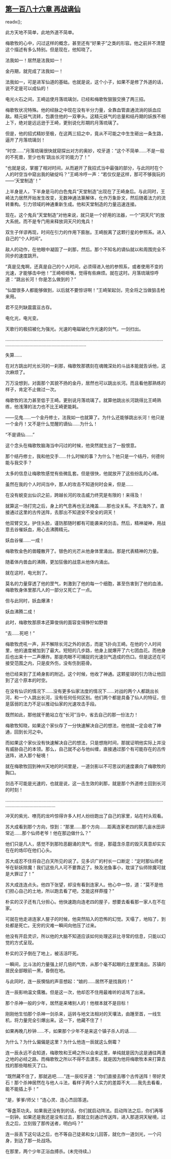 ## [第一百八十六章 再战谪仙](https://www.xxbiquge.com/11_11207/9057759.html)
readx();

  此方天地不简单，此地外道不简单。

  梅歌牧的心中，闪过这样的概念，甚至还有“好果子”之类的形容。他之前并不清楚这个描述有多么特别。但是现在，他知晓了。

  法我如一！居然是法我如一！

  金丹期，就完成了法我如一！

  法我如一，可是进军仙道的基础。也就是说，这个小子，如果不是修了外道的话，说不定是可以成仙的！

  电光火石之间，王崎运使月落琉璃剑，已经和梅歌牧狠狠交换了两三招。

  梅歌牧状况特殊。他的经脉之中现在没有半分力量，全靠血管直通流淌的妖血应敌。精元妖气流转，包裹住他的一双拳头。这精元妖气的总量和结丹期的妖族不相上下，绝对是远远逊于王崎，更别说化形期的月落琉璃了。

  但是，他的招式精妙至极，在这两三招之中，竟从不可能之中生生砸出一条生路，逼开了月落琉璃剑！

  “时空……”月落琉璃很快就窥探出对方的奥妙，咬牙道：“这个不简单……不是一般的不死兽，至少也有‘跳出长河’的能力了！”

  “也就是说，掌握了相对时间，从而避开了我招式当中最强的部分，与此同时在个人的时空当中窥出我的破绽吗？”王崎冷哼一声：“若仅仅是这样，那可不够我玩的——‘天堂制造’！”

  上半身是人，下半身是马的白色鬼兵“天堂制造”出现在了王崎身后。与此同时，王崎法力居然开始发生改变，无数神通法篆解体，化作万象卦文，然后随着法力的流转重构。引力领域的神通重新生成。他和天堂制造的力量迅速连接。

  现在。这个鬼兵“天堂制造”对他来说，就只是一个好用的法器，一个“洞天尺”的放大系统。而不是专门用来释放洞天尺的鬼兵！

  双生子佯谬再现，时间在引力的作用下膨胀。王崎脱离了这颗行星的参照系。进入自己的“个人时间”。

  敌人的动作，在他眼中凝固了一刹那，然后。那个不知名的谪仙就以和周围完全不同步的速度跳开。

  “真是见鬼啊，还真是自己的个人时间，必须得进入他的参照系，或者使用不变的光速，才能够击中他！”王崎咂咂嘴，觉得有些麻烦。就在这时。月落琉璃惊呼道：“跳出长河！你是怎么做到的？”

  “仙盟很多人都能够做到，以后就不要惊讶啊！”王崎架起剑，完全将之当做狙击枪来用。

  君不见列缺震震亘古存。

  电化光，电光变。

  天歌行的极招被化为强光。光速的电磁破化作光速的剑气，一剑扫出。

  ……………………………………………………………………………………………………………………………………………………………………

  失算……

  在对方跳出时光长河的一刹那，梅歌牧那镌刻在魂魄深处的斗战本能就告诉他，这次麻烦了。

  万万没想到，对面那个其貌不扬的金丹，居然也可以跳出长河。而且看他那熟练的样子，肯定不止做过一次。

  梅歌牧的法力甚至低于王崎。更别说月落琉璃了。就算他跳出长河跳得比王崎熟练，他浅薄的法力也不比王崎更能耗。

  ——见鬼……一个金丹修士，法我如一也就算了。为什么还能够跳出长河！他只是一个金丹！又不是什么觉醒的谪仙……为什么！

  “不是谪仙……”

  这个念头在梅歌牧脑海当中闪过的时候，他突然就生出了一股恨意。

  那个结丹修士，我和他交手……什么时候的事？为什么？他只是一个结丹，何德何能与我交手？

  太多的信息让梅歌牧感觉有些微乱套。但是很快，他就放开了这些纷乱的心绪。

  虽然在我的个人时间当中，那人的攻击不知道何时会来，但是……

  在没有蜕变出仙识之前，跨越长河的攻击威力终究是有限的！来得及！

  就算这一场打完之后，身上的气息再也无法掩盖……那也没关系。不去海外了。直接通过这里的古传送阵，去那出不知道安不安全的洞天！

  他双臂交叉。护住头脸，谨防那随时都有可能袭来的剑击。然后，精神凝神，用战意去谷催妖血，用心去沸腾精元。

  妖血谷催……一成！

  梅歌牧金色的兽瞳散开了。银色的光芒从他身体里涌出。那是代表精神的力量。

  随着体内兽血的沸腾，更加狂傲的战意从他体内涌出。

  就在这时，电光到了。

  莫名的力量穿透了他的罡气，刺激到了他的每一个细胞，甚至伤害到了他的血液。梅歌牧身体里那凡人的一部分又死亡了一点。

  但与此同时，妖血爆沸！

  妖血沸腾二成！

  此时，梅歌牧那原本还算俊俏的面容变得狰狞如野兽

  “去……死吧！”

  梅歌牧虎吼一声，并不解除长河之外的状态，而是飞扑向王崎。在他的个人时间里，他的速度被加到了最大。短短的几步路，他身上就爆开了六七团血花。而他身后也出来十一二声爆炸。那是肉眼不可捕捉的光速剑气造成的伤口。但是这还在可接受范围之内，只是皮外伤，没有伤到筋骨。

  他已经来到了王崎身影的附近。这个时候，他收了神通。这颗星球的引力场让他回到了这个原本的时空。

  在没有仙识的情况下……没有更多仙家法度的情况下……对战的两个人都跳出长河，和一个人跳出长河，没有任何任何区别。他们两个都是具备了仙人的特征，但是孱弱的法力不足以推动仙家的光速攻击手段。

  既然如此，那他就干脆站立在“长河”当中，省去自己的那一份法力！

  梅歌牧知晓，如果这个家伙存了一分快速解决自己的想法，他他就一定会收了神通，回到长河之中。

  而如果这个家伙没有快速解决自己的想法，只是想拖时间，那就证明他实际上并没有威胁自己的本领。那么，自己就不必与他纠缠，直接通过那个有可能存在的古传送阵，进入那个秘境！

  就在梅歌牧回到神州天地的时间里是，一道剑影以不可思议的速度袭向了梅歌牧的胸口。

  剑击不可能是光速的，也就是说，这一击生效的刹那，就是那个外道修士回到长河的时刻！

  ………………………………………………………………………………………………………………………………………………

  冲天的紫光、嘹亮的龙吟惊得许多人村人纷纷跑出了自己的家里，站在村头观看。

  苏大成看到那个方向，惊到：“那里……那个方向……距离连家老四的那几亩水田非常近……那个仙师老爷！他在那边做什么？”

  他们只是凡人，感觉不到那险恶翻涌的灵气。但是，那蕴含杀意的毁灭真意却实实在在的烙印在他们心头。

  苏大成忍不住将自己白天所见的说了。见多识广的村长一口断定：“定时那仙师老爷在斩妖除魔！我们这些凡人可不要靠近了。殃及池鱼事小，耽误了仙师除魔可就是大罪过了！”

  苏大成连连点头。他四下张望，却没有看到连家人。他心中一惊，道：“莫不是他们担心自己的土地，所以跑去看了吧，怎能这样莽撞？”

  朴实的汉子还有几分担心。他快速跑向连老四的屋子，想要去看看那一家人在不在家。

  可就在他走进连家人屋子的时候，他突然陷入的恐怖的幻觉。天塌了，地陷了，到处都是死亡。无穷的灾难一瞬间向他压了过来。

  他没有开启灵识，所以他的大脑不知道应该如何处理这非比寻常的信息，只能以幻觉的方式呈现。

  朴实的汉子倒在了地上，被活活吓死。

  一瞬间，比斗法的力量强上好几倍的气势，从那个毫不起眼的土屋里涌出。苏镇的居民全部眼前一黑，昏倒在地。

  与此同时，连一辰懊恼的声音想起：“娘的……居然不是找我的！”

  连一辰影响温文儒雅。但是这一次，他却忍不住用最难听的话骂了出来。

  那个杀神一般的少年，居然是来堵别人的！他根本就不是目标！

  刚刚他生怕那个杀神一剑杀来，运转与地文法相对的天壤法，由踵至首，一线生机，将力量完全引爆出来。这一下，他藏不住了！

  如果再晚几秒钟……不，如果那个少年不是来这个镇子杀人的话……

  为什么？为什么偏偏是这里？为什么他连一辰就这么倒霉？

  连一辰永远不会知道，梅歌牧和王崎之所以会来这里，单纯就是因为这是通往两潇之地的必经之路。而梅歌牧之所以不得不去潇东，就是因为他将梅歌牧本来打算去找的那些暗桩灭了口。

  “既然藏不住了，那就逃吧……”连一辰咬牙道：“你们直接去哪个古传送阵！带好灵石！那个杀神居然在与他人斗法，看样子两个人实力的差距不大……我先去看看，能不能插上手！”

  “是，爹爹/师父！”连心灵、连心杰回答道。

  “等盏茶功夫。如果我还没有到的话，你们就启动阵法。启动阵法之后，你们再等一刻钟。如果还是我还是没有过去，那就立刻通过传送阵，进入那道洞天秘境，过去之后，立刻毁了那传送者，明白吗？”

  连一辰丢下这句话之后，也不等自己徒弟和女儿回答，就化作一道剑光，一个闪身，到达了那一处战场。

  在那里，两个少年正浴血搏杀。(未完待续。)
